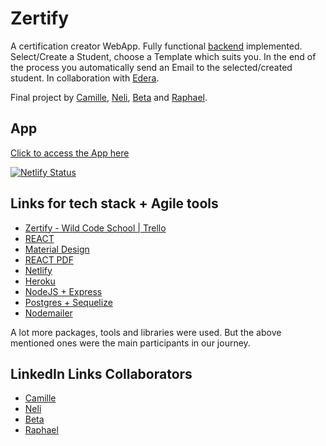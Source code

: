 # Zertify

A certification creator WebApp. Fully functional [backend](https://github.com/nelidiakonidze/zerify-server) implemented. Select/Create a Student, choose a Template which suits you. In the end of the process you automatically send an Email to the selected/created student. 
In collaboration with [Edera](https://www.ed-era.com/).

Final project by [Camille](https://github.com/Campalo), [Neli](https://github.com/nelidiakonidze), [Beta](https://github.com/Hiiiij) and [Raphael](https://github.com/datingel). 

## App
[Click to access the App here](https://zertify.netlify.com/)

[![Netlify Status](https://api.netlify.com/api/v1/badges/817771ad-5424-4f3c-a002-5aadff6e167e/deploy-status)](https://app.netlify.com/sites/zertify/deploys)

## Links for tech stack + Agile tools
* [Zertify - Wild Code School | Trello](https://trello.com/b/iZMrnRQA/zertify-scrum-organization)
* [REACT](https://reactjs.org/)
* [Material Design](https://material-ui.com/)
* [REACT PDF](https://react-pdf.org/)
* [Netlify](https://www.netlify.com/)
* [Heroku](https://www.heroku.com/)
* [NodeJS + Express](https://nodejs.org/en/)
* [Postgres + Sequelize](https://www.postgresql.org/)
* [Nodemailer](https://nodemailer.com/about/)

A lot more packages, tools and libraries were used. But the above mentioned ones were the main participants in our journey.

## LinkedIn Links Collaborators
* [Camille](https://www.linkedin.com/in/camille-charteau/)
* [Neli](https://www.linkedin.com/in/nelidiakonidze/)
* [Beta]()
* [Raphael](https://de.linkedin.com/in/raphael-lautenbacher-4940a6171/en)
